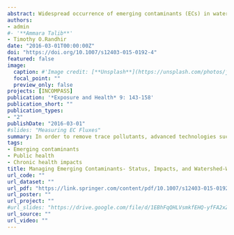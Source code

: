 ```yaml
---
abstract: Widespread occurrence of emerging contaminants (ECs) in water bodies is a major health concern worldwide, both in developing and developed countries. Contaminants from pharmaceutical, personal care products, pest control, and animal operations enter water bodies and can exceed acceptable levels. ECs can cause harmful impacts on aquatic and terrestrial wildlife and human communities. Endocrine disrupting chemicals cause a number of reproductive and sexual abnormalities in wildlife and humans. During prenatal and/or early postnatal life, exposure to these chemicals can impair the development of the endocrine system and of the organs that respond to endocrine signals in organisms. The effects during development are permanent and sometimes irreversible. Managing ECs in water resources is a critical issue that requires attention especially in sensitive ecosystems and in rapidly developing areas. There is a need for a comprehensive framework that aims at system-wide abatement (source-transfer-fate levels) using both structural and non-structural approaches. In this study, we review the state of this problem in developing and developed countries, nature of their impacts on aquatic organisms, terrestrial animals, and on public health. A comprehensive, innovative, and novel approach with multi-level strategies at source, transfer, and sink level is proposed for effective removal of ECs. Some structural approaches at source level for abatement of ECs include the use of best management practices like buffer strips, riparian management, natural, and constructed wetlands. Since these strategies have multi-level applicability, they are cost-effective alternatives to include in wastewater treatment. Among structural approaches at sink level, powdered activated carbon, nanofiltration, and reverse osmosis can remove most of the emerging organic. However, the cost of treatment by these methods is high and it is inevitable for treating drinking water. Besides structural approaches, non-structural approaches play a major role and need to use targeted strategies in dissemination of information, outreach to modify human behavior, incentives for controlling contaminant loads, and improved and updated policy mechanism for compliance to pollutant standards.
authors: 
- admin
#- '**Ammara Talib**'
- Timothy O.Randhir
date: "2016-03-01T00:00:00Z"
doi: "https://doi.org/10.1007/s12403-015-0192-4"
featured: false
image:
  caption: #'Image credit: [**Unsplash**](https://unsplash.com/photos/jdD8gXaTZsc)'#
  focal_point: ""
  preview_only: false
projects: [INCOMPASS]
publication: '*Exposure and Health* 9: 143-158'
publication_short: ""
publication_types:
- "2"
publishDate: "2016-03-01"
#slides: "Measuring EC Fluxes"
summary: In order to remove trace pollutants, advanced technologies such as NF, RO, and activated carbon adsorption are most efficient, they are less cost-effective as compared to other advanced treatment methods. Source separation by No-Mix toilets offers the opportunity to separate and treat emerging contaminants such as pharmaceutical residues, endocrine disruptors, and other micro-pollutants in a cost-effective way. To remove ECs at sink level, various advanced treatment methods such as activated sludge treatment, powder activated carbon (PAC), ozonation, membrane bioreactor, RO, ultra- low pressure reverse osmosis (RO), nanofiltration (NF), are being used. NF is effective in removing most recalcitrant ECs such as carbamazepine, chloromeb, isoxathion, chloroneb, and chlorpyrifos.   
tags:
- Emerging contaminants
- Public health
- Chronic health impacts
title: Managing Emerging Contaminants- Status, Impacts, and Watershed-Wide Strategies
url_code: ""
url_dataset: ""
url_pdf: "https://link.springer.com/content/pdf/10.1007/s12403-015-0192-4.pdf"
url_poster: ""
url_project: ""
#url_slides: "https://drive.google.com/file/d/1EBhFqQHLVsmkfEHQ-yfFA2xZRrGaih_c/view?usp=sharing"
url_source: ""
url_video: ""
---
```

